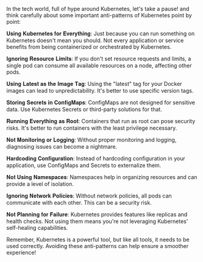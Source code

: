 In the tech world, full of hype around Kubernetes, let's take a pause! and think carefully about some important anti-patterns of Kubernetes point by point:

𝐔𝐬𝐢𝐧𝐠 𝐊𝐮𝐛𝐞𝐫𝐧𝐞𝐭𝐞𝐬 𝐟𝐨𝐫 𝐄𝐯𝐞𝐫𝐲𝐭𝐡𝐢𝐧𝐠:
Just because you can run something on Kubernetes doesn't mean you should. Not every application or service benefits from being containerized or orchestrated by Kubernetes.

𝐈𝐠𝐧𝐨𝐫𝐢𝐧𝐠 𝐑𝐞𝐬𝐨𝐮𝐫𝐜𝐞 𝐋𝐢𝐦𝐢𝐭𝐬:
If you don't set resource requests and limits, a single pod can consume all available resources on a node, affecting other pods.

𝐔𝐬𝐢𝐧𝐠 𝐋𝐚𝐭𝐞𝐬𝐭 𝐚𝐬 𝐭𝐡𝐞 𝐈𝐦𝐚𝐠𝐞 𝐓𝐚𝐠:
Using the "latest" tag for your Docker images can lead to unpredictability. It's better to use specific version tags.

𝐒𝐭𝐨𝐫𝐢𝐧𝐠 𝐒𝐞𝐜𝐫𝐞𝐭𝐬 𝐢𝐧 𝐂𝐨𝐧𝐟𝐢𝐠𝐌𝐚𝐩𝐬:
ConfigMaps are not designed for sensitive data. Use Kubernetes Secrets or third-party solutions for that.

𝐑𝐮𝐧𝐧𝐢𝐧𝐠 𝐄𝐯𝐞𝐫𝐲𝐭𝐡𝐢𝐧𝐠 𝐚𝐬 𝐑𝐨𝐨𝐭:
Containers that run as root can pose security risks. It's better to run containers with the least privilege necessary.

𝐍𝐨𝐭 𝐌𝐨𝐧𝐢𝐭𝐨𝐫𝐢𝐧𝐠 𝐨𝐫 𝐋𝐨𝐠𝐠𝐢𝐧𝐠:
Without proper monitoring and logging, diagnosing issues can become a nightmare.

𝐇𝐚𝐫𝐝𝐜𝐨𝐝𝐢𝐧𝐠 𝐂𝐨𝐧𝐟𝐢𝐠𝐮𝐫𝐚𝐭𝐢𝐨𝐧:
Instead of hardcoding configuration in your application, use ConfigMaps and Secrets to externalize them.

𝐍𝐨𝐭 𝐔𝐬𝐢𝐧𝐠 𝐍𝐚𝐦𝐞𝐬𝐩𝐚𝐜𝐞𝐬:
Namespaces help in organizing resources and can provide a level of isolation.

𝐈𝐠𝐧𝐨𝐫𝐢𝐧𝐠 𝐍𝐞𝐭𝐰𝐨𝐫𝐤 𝐏𝐨𝐥𝐢𝐜𝐢𝐞𝐬:
Without network policies, all pods can communicate with each other. This can be a security risk.

𝐍𝐨𝐭 𝐏𝐥𝐚𝐧𝐧𝐢𝐧𝐠 𝐟𝐨𝐫 𝐅𝐚𝐢𝐥𝐮𝐫𝐞:
Kubernetes provides features like replicas and health checks. Not using them means you're not leveraging Kubernetes' self-healing capabilities.

Remember, Kubernetes is a powerful tool, but like all tools, it needs to be used correctly. Avoiding these anti-patterns can help ensure a smoother experience!